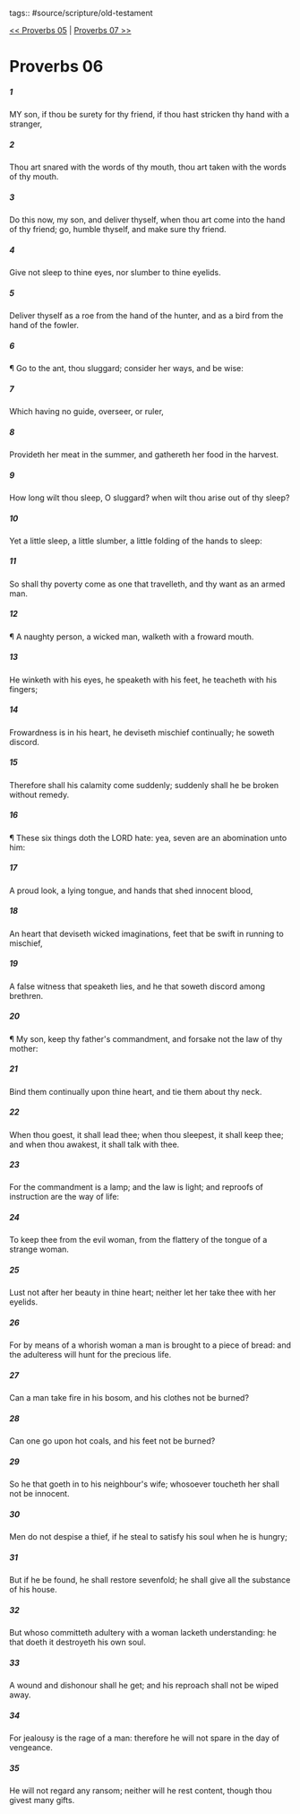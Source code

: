 tags:: #source/scripture/old-testament

[<< Proverbs 05](source/scripture/old-testament/20_Proverbs/Proverbs_05.md) | [Proverbs 07 >>](source/scripture/old-testament/20_Proverbs/Proverbs_07.md)

# Proverbs 06

##### 1

MY son, if thou be surety for thy friend, if thou hast stricken thy hand with a stranger,

##### 2

Thou art snared with the words of thy mouth, thou art taken with the words of thy mouth.

##### 3

Do this now, my son, and deliver thyself, when thou art come into the hand of thy friend; go, humble thyself, and make sure thy friend.

##### 4

Give not sleep to thine eyes, nor slumber to thine eyelids.

##### 5

Deliver thyself as a roe from the hand of the hunter, and as a bird from the hand of the fowler.

##### 6

¶ Go to the ant, thou sluggard; consider her ways, and be wise:

##### 7

Which having no guide, overseer, or ruler,

##### 8

Provideth her meat in the summer, and gathereth her food in the harvest.

##### 9

How long wilt thou sleep, O sluggard? when wilt thou arise out of thy sleep?

##### 10

Yet a little sleep, a little slumber, a little folding of the hands to sleep:

##### 11

So shall thy poverty come as one that travelleth, and thy want as an armed man.

##### 12

¶ A naughty person, a wicked man, walketh with a froward mouth.

##### 13

He winketh with his eyes, he speaketh with his feet, he teacheth with his fingers;

##### 14

Frowardness is in his heart, he deviseth mischief continually; he soweth discord.

##### 15

Therefore shall his calamity come suddenly; suddenly shall he be broken without remedy.

##### 16

¶ These six things doth the LORD hate: yea, seven are an abomination unto him:

##### 17

A proud look, a lying tongue, and hands that shed innocent blood,

##### 18

An heart that deviseth wicked imaginations, feet that be swift in running to mischief,

##### 19

A false witness that speaketh lies, and he that soweth discord among brethren.

##### 20

¶ My son, keep thy father's commandment, and forsake not the law of thy mother:

##### 21

Bind them continually upon thine heart, and tie them about thy neck.

##### 22

When thou goest, it shall lead thee; when thou sleepest, it shall keep thee; and when thou awakest, it shall talk with thee.

##### 23

For the commandment is a lamp; and the law is light; and reproofs of instruction are the way of life:

##### 24

To keep thee from the evil woman, from the flattery of the tongue of a strange woman.

##### 25

Lust not after her beauty in thine heart; neither let her take thee with her eyelids.

##### 26

For by means of a whorish woman a man is brought to a piece of bread: and the adulteress will hunt for the precious life.

##### 27

Can a man take fire in his bosom, and his clothes not be burned?

##### 28

Can one go upon hot coals, and his feet not be burned?

##### 29

So he that goeth in to his neighbour's wife; whosoever toucheth her shall not be innocent.

##### 30

Men do not despise a thief, if he steal to satisfy his soul when he is hungry;

##### 31

But if he be found, he shall restore sevenfold; he shall give all the substance of his house.

##### 32

But whoso committeth adultery with a woman lacketh understanding: he that doeth it destroyeth his own soul.

##### 33

A wound and dishonour shall he get; and his reproach shall not be wiped away.

##### 34

For jealousy is the rage of a man: therefore he will not spare in the day of vengeance.

##### 35

He will not regard any ransom; neither will he rest content, though thou givest many gifts.

